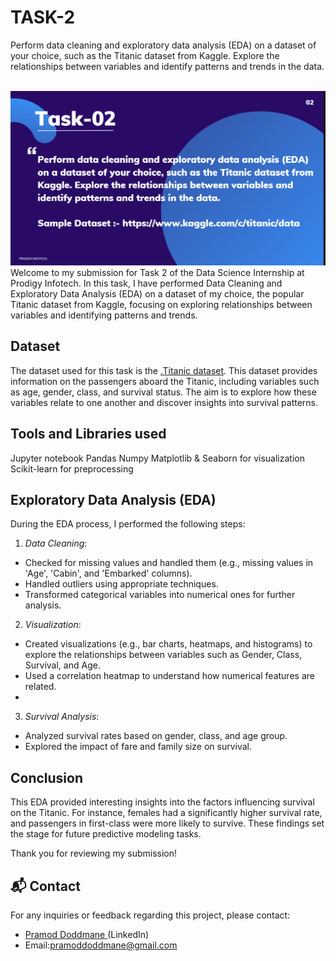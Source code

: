 # TASK-2
Perform data cleaning and exploratory data analysis (EDA) on a dataset of your choice, such as the Titanic dataset from Kaggle. Explore the relationships between variables and identify patterns and trends in the data.

<br> <img src="TASK-02.png" >
Welcome to my submission for Task 2 of the Data Science Internship at Prodigy Infotech. In this task, I have performed Data Cleaning and Exploratory Data Analysis (EDA) on a dataset of my choice, the popular Titanic dataset from Kaggle, focusing on exploring relationships between variables and identifying patterns and trends.

## Dataset
The dataset used for this task is the <a href="Datasets">.Titanic dataset</a>. This dataset provides information on the passengers aboard the Titanic, including variables such as age, gender, class, and survival status. The aim is to explore how these variables relate to one another and discover insights into survival patterns.

## Tools and Libraries used
Jupyter notebook
Pandas
Numpy
Matplotlib & Seaborn for visualization
Scikit-learn for preprocessing
## Exploratory Data Analysis (EDA)
During the EDA process, I performed the following steps:

1. *Data Cleaning*:
- Checked for missing values and handled them (e.g., missing values in 'Age', 'Cabin', and 'Embarked' columns).
- Handled outliers using appropriate techniques.
- Transformed categorical variables into numerical ones for further analysis.

2. *Visualization*:
- Created visualizations (e.g., bar charts, heatmaps, and histograms) to explore the relationships between variables such as Gender, Class, Survival, and Age.
- Used a correlation heatmap to understand how numerical features are related.
- 
3. *Survival Analysis*:
- Analyzed survival rates based on gender, class, and age group.
- Explored the impact of fare and family size on survival.

  
## Conclusion
This EDA provided interesting insights into the factors influencing survival on the Titanic. For instance, females had a significantly higher survival rate, and passengers in first-class were more likely to survive. These findings set the stage for future predictive modeling tasks.

Thank you for reviewing my submission!

## 📬 Contact

For any inquiries or feedback regarding this project, please contact:

- <a>[Pramod Doddmane ](https://www.linkedin.com/in/pramoddr)(LinkedIn)</a>
- Email:pramoddoddmane@gmail.com 
